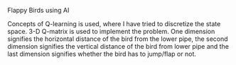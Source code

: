 
Flappy Birds using AI

Concepts of Q-learning is used, where I have tried to discretize the state space. 3-D Q-matrix is used to implement the problem. One dimension signifies the horizontal distance of the bird from the lower pipe, the second dimension signifies the vertical distance of the bird from lower pipe and the last dimension signifies whether the bird has to jump/flap or not.

